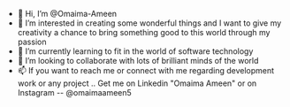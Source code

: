 - 👋 Hi, I’m @Omaima-Ameen
- 👀 I’m interested in creating some wonderful things and I want to give my creativity a chance to bring something good to this world through my passion
- 🌱 I’m currently learning to fit in the world of software technology
- 💞️ I’m looking to collaborate with lots of brilliant minds of the world
- 📫 If you want to reach me or connect with me regarding development work or any project .. Get me on Linkedin "Omaima Ameen" or on Instagram -- @omaimaameen5



